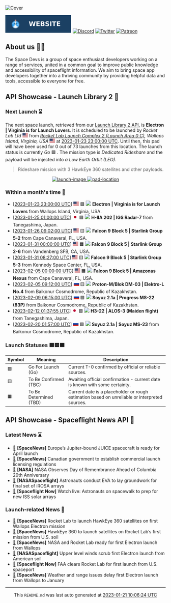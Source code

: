 ![Cover](https://raw.githubusercontent.com/TheSpaceDevs/Tutorials/main/assets/tsd_cover.png)


[![Website](https://raw.githubusercontent.com/TheSpaceDevs/Tutorials/e36b2c250ce7fcd4a801c1ed6cb1f9f9d031696b/assets/badge_tsd_website.svg)](https://thespacedevs.com/)
[![Discord](https://img.shields.io/badge/Discord-%237289DA.svg?style=for-the-badge&logo=discord&logoColor=white)](https://discord.gg/p7ntkNA)
[![Twitter](https://img.shields.io/badge/Twitter-%231DA1F2.svg?style=for-the-badge&logo=Twitter&logoColor=white)](https://twitter.com/TheSpaceDevs)
[![Patreon](https://img.shields.io/badge/Patreon-F96854?style=for-the-badge&logo=patreon&logoColor=white)](https://www.patreon.com/TheSpaceDevs)

## About us 🧑‍🚀
The Space Devs is a group of space enthusiast developers working on a range of
services, united in a common goal to improve public knowledge and accessibility
of spaceflight information. We aim to bring space app developers together into a
thriving community by providing helpful data and tools, accessible to everyone
for free.

## API Showcase - Launch Library 2 🚀

### Next Launch ⌛
The next space launch, retrieved from our
<a href="https://thespacedevs.com/llapi">Launch Library 2 API</a>, is
**Electron | Virginia is for Launch Lovers**. It is scheduled to be launched by *Rocket Lab Ltd*
<img width="17" src="https://raw.githubusercontent.com/lipis/flag-icons/main/flags/4x3/us.svg" />
from *<a href="None">Rocket Lab Launch Complex 2 (Launch Area 0 C)</a>, Wallops Island, Virginia, USA*
<img width="17" src="https://raw.githubusercontent.com/lipis/flag-icons/main/flags/4x3/us.svg" />
at <a href="https://www.timeanddate.com/worldclock/fixedtime.html?iso=20230123T230000">2023-01-23 23:00:00 UTC</a>.  Until
then, this pad will have been used for 0
out of 73 launches from this location. The launch status is currently
*Go* 🟩 . The mission type is
*Dedicated Rideshare* and the payload will be injected
into *a Low Earth Orbit
(LEO)*.
<br>
<blockquote>
  Rideshare mission with 3 HawkEye 360 satellites and other payloads.
</blockquote>

<p float="left" align="center">
  <a href="https://en.wikipedia.org/wiki/Electron_\(rocket\)" >
    <img alt="launch-image" height="200" src="https://spacelaunchnow-prod-east.nyc3.digitaloceanspaces.com/media/launcher_images/electron_image_20190705175640.jpeg" />
  </a>
  <a href="None" >
    <img alt="pad-location" height="200" src="https://spacelaunchnow-prod-east.nyc3.digitaloceanspaces.com/media/launch_images/location_21_20200803142423.jpg"  />
  </a>
</p>

### Within a month's time 📅
- \[<a href="https://www.timeanddate.com/worldclock/fixedtime.html?iso=20230123T230000">2023-01-23 23:00:00 UTC</a>\]  <img width="17" src="https://raw.githubusercontent.com/lipis/flag-icons/main/flags/4x3/us.svg" /> 🟩  <a href="https://www.google.com/calendar/render?action=TEMPLATE&text=Electron | Virginia is for Launch Lovers&location=Wallops Island, Virginia, USA&dates=20230123T230000Z%2F20230124T010000Z"><img border="0" width="15" src="https://upload.wikimedia.org/wikipedia/commons/a/a5/Google_Calendar_icon_%282020%29.svg"></a> **Electron | Virginia is for Launch Lovers** from Wallops Island, Virginia, USA.
- \[<a href="https://www.timeanddate.com/worldclock/fixedtime.html?iso=20230125T010000">2023-01-25 01:00:00 UTC</a>\]  <img width="17" src="https://raw.githubusercontent.com/lipis/flag-icons/main/flags/4x3/jp.svg" /> 🟩  <a href="https://www.google.com/calendar/render?action=TEMPLATE&text=H-IIA 202 | IGS Radar-7&location=Tanegashima, Japan&dates=20230125T010000Z%2F20230125T030000Z"><img border="0" width="15" src="https://upload.wikimedia.org/wikipedia/commons/a/a5/Google_Calendar_icon_%282020%29.svg"></a> **H-IIA 202 | IGS Radar-7** from Tanegashima, Japan.
- \[<a href="https://www.timeanddate.com/worldclock/fixedtime.html?iso=20230126T090200">2023-01-26 09:02:00 UTC</a>\]  <img width="17" src="https://raw.githubusercontent.com/lipis/flag-icons/main/flags/4x3/us.svg" /> 🟨  <a href="https://www.google.com/calendar/render?action=TEMPLATE&text=Falcon 9 Block 5 | Starlink Group 5-2&location=Cape Canaveral, FL, USA&dates=20230126T090200Z%2F20230126T121100Z"><img border="0" width="15" src="https://upload.wikimedia.org/wikipedia/commons/a/a5/Google_Calendar_icon_%282020%29.svg"></a> **Falcon 9 Block 5 | Starlink Group 5-2** from Cape Canaveral, FL, USA.
- \[<a href="https://www.timeanddate.com/worldclock/fixedtime.html?iso=20230131T000000">2023-01-31 00:00:00 UTC</a>\]  <img width="17" src="https://raw.githubusercontent.com/lipis/flag-icons/main/flags/4x3/us.svg" /> 🟧  <a href="https://www.google.com/calendar/render?action=TEMPLATE&text=Falcon 9 Block 5 | Starlink Group 2-6&location=Vandenberg SFB, CA, USA&dates=20230131T000000Z%2F20230131T000000Z"><img border="0" width="15" src="https://upload.wikimedia.org/wikipedia/commons/a/a5/Google_Calendar_icon_%282020%29.svg"></a> **Falcon 9 Block 5 | Starlink Group 2-6** from Vandenberg SFB, CA, USA.
- \[<a href="https://www.timeanddate.com/worldclock/fixedtime.html?iso=20230131T082700">2023-01-31 08:27:00 UTC</a>\]  <img width="17" src="https://raw.githubusercontent.com/lipis/flag-icons/main/flags/4x3/us.svg" /> 🟨  <a href="https://www.google.com/calendar/render?action=TEMPLATE&text=Falcon 9 Block 5 | Starlink Group 5-3&location=Kennedy Space Center, FL, USA&dates=20230131T082700Z%2F20230131T082700Z"><img border="0" width="15" src="https://upload.wikimedia.org/wikipedia/commons/a/a5/Google_Calendar_icon_%282020%29.svg"></a> **Falcon 9 Block 5 | Starlink Group 5-3** from Kennedy Space Center, FL, USA.
- \[<a href="https://www.timeanddate.com/worldclock/fixedtime.html?iso=20230205T000000">2023-02-05 00:00:00 UTC</a>\]  <img width="17" src="https://raw.githubusercontent.com/lipis/flag-icons/main/flags/4x3/us.svg" /> 🟧  <a href="https://www.google.com/calendar/render?action=TEMPLATE&text=Falcon 9 Block 5 | Amazonas Nexus&location=Cape Canaveral, FL, USA&dates=20230205T000000Z%2F20230205T000000Z"><img border="0" width="15" src="https://upload.wikimedia.org/wikipedia/commons/a/a5/Google_Calendar_icon_%282020%29.svg"></a> **Falcon 9 Block 5 | Amazonas Nexus** from Cape Canaveral, FL, USA.
- \[<a href="https://www.timeanddate.com/worldclock/fixedtime.html?iso=20230205T091200">2023-02-05 09:12:00 UTC</a>\]  <img width="17" src="https://raw.githubusercontent.com/lipis/flag-icons/main/flags/4x3/ru.svg" /> 🟨  <a href="https://www.google.com/calendar/render?action=TEMPLATE&text=Proton-M/Blok DM-03 | Elektro-L No.4&location=Baikonur Cosmodrome, Republic of Kazakhstan&dates=20230205T091200Z%2F20230205T091200Z"><img border="0" width="15" src="https://upload.wikimedia.org/wikipedia/commons/a/a5/Google_Calendar_icon_%282020%29.svg"></a> **Proton-M/Blok DM-03 | Elektro-L No.4** from Baikonur Cosmodrome, Republic of Kazakhstan.
- \[<a href="https://www.timeanddate.com/worldclock/fixedtime.html?iso=20230209T061500">2023-02-09 06:15:00 UTC</a>\]  <img width="17" src="https://raw.githubusercontent.com/lipis/flag-icons/main/flags/4x3/ru.svg" /> 🟩  <a href="https://www.google.com/calendar/render?action=TEMPLATE&text=Soyuz 2.1a | Progress MS-22 (83P)&location=Baikonur Cosmodrome, Republic of Kazakhstan&dates=20230209T061500Z%2F20230209T061500Z"><img border="0" width="15" src="https://upload.wikimedia.org/wikipedia/commons/a/a5/Google_Calendar_icon_%282020%29.svg"></a> **Soyuz 2.1a | Progress MS-22 (83P)** from Baikonur Cosmodrome, Republic of Kazakhstan.
- \[<a href="https://www.timeanddate.com/worldclock/fixedtime.html?iso=20230212T013755">2023-02-12 01:37:55 UTC</a>\]  <img width="17" src="https://raw.githubusercontent.com/lipis/flag-icons/main/flags/4x3/jp.svg" /> 🟩  <a href="https://www.google.com/calendar/render?action=TEMPLATE&text=H3-22 | ALOS-3 (Maiden flight)&location=Tanegashima, Japan&dates=20230212T013755Z%2F20230212T014415Z"><img border="0" width="15" src="https://upload.wikimedia.org/wikipedia/commons/a/a5/Google_Calendar_icon_%282020%29.svg"></a> **H3-22 | ALOS-3 (Maiden flight)** from Tanegashima, Japan.
- \[<a href="https://www.timeanddate.com/worldclock/fixedtime.html?iso=20230220T015700">2023-02-20 01:57:00 UTC</a>\]  <img width="17" src="https://raw.githubusercontent.com/lipis/flag-icons/main/flags/4x3/ru.svg" /> 🟩  <a href="https://www.google.com/calendar/render?action=TEMPLATE&text=Soyuz 2.1a | Soyuz MS-23&location=Baikonur Cosmodrome, Republic of Kazakhstan&dates=20230220T015700Z%2F20230220T015700Z"><img border="0" width="15" src="https://upload.wikimedia.org/wikipedia/commons/a/a5/Google_Calendar_icon_%282020%29.svg"></a> **Soyuz 2.1a | Soyuz MS-23** from Baikonur Cosmodrome, Republic of Kazakhstan.


### Launch Statuses 🟩🟨🟧
<p align="center">
    <table class="tg">
    <thead>
      <tr>
        <th class="tg-0pky">Symbol</th>
        <th class="tg-0pky">Meaning</th>
        <th class="tg-0pky">Description</th>
      </tr>
    </thead>
    <tbody>
      <tr>
        <td class="tg-0pky">🟩</td>
        <td class="tg-0pky">Go For Launch (Go)</td>
        <td class="tg-0pky">Current T-0 confirmed by official or reliable sources.</td>
      </tr>
      <tr>
        <td class="tg-0pky">🟨</td>
        <td class="tg-0pky">To Be Confirmed (TBC)</td>
        <td class="tg-0pky">Awaiting official confirmation - current date is known with some certainty.</td>
      </tr>
      <tr>
        <td class="tg-0pky">🟧</td>
        <td class="tg-0pky">To Be Determined (TBD)</td>
        <td class="tg-0pky">Current date is a placeholder or rough estimation based on unreliable or interpreted sources.</td>
      </tr>
    </tbody>
    </table>
</p>

## API Showcase - Spaceflight News API 📰

### Latest News ⌛
- <a href="https://spacenews.com/europes-jupiter-bound-juice-spacecraft-is-ready-for-april-launch/" >🔗</a> **[SpaceNews]** Europe’s Jupiter-bound JUICE spacecraft is ready for April launch
- <a href="https://spacenews.com/canadian-government-to-establish-commercial-launch-licensing-regulations/" >🔗</a> **[SpaceNews]** Canadian government to establish commercial launch licensing regulations
- <a href="http://www.nasa.gov/press-release/nasa-observes-day-of-remembrance-ahead-of-columbia-20th-anniversary" >🔗</a> **[NASA]** NASA Observes Day of Remembrance Ahead of Columbia 20th Anniversary
- <a href="https://www.nasaspaceflight.com/2023/01/us-eva-84/" >🔗</a> **[NASASpaceflight]** Astronauts conduct EVA to lay groundwork for final set of iROSA arrays
- <a href="https://spaceflightnow.com/2023/01/20/us-eva-84/" >🔗</a> **[Spaceflight Now]** Watch live: Astronauts on spacewalk to prep for new ISS solar arrays


### Launch-related News 🚀

- <a href="https://spacenews.com/rocket-lab-to-launch-hawkeye-360-satellites-on-first-wallops-electron-mission/" >🔗</a> **[SpaceNews]** Rocket Lab to launch HawkEye 360 satellites on first Wallops Electron mission
- <a href="https://spacenews.com/hawkeye-360-delivers-satellites-for-rocket-labs-first-launch-from-u-s-soil/" >🔗</a> **[SpaceNews]** HawkEye 360 to launch satellites on Rocket Lab’s first mission from U.S. soil
- <a href="https://spacenews.com/nasa-and-rocket-lab-ready-for-first-electron-launch-from-wallops/" >🔗</a> **[SpaceNews]** NASA and Rocket Lab ready for first Electron launch from Wallops
- <a href="https://www.nasaspaceflight.com/2022/12/virginia-is-for-launch-lovers/" >🔗</a> **[NASASpaceflight]** Upper level winds scrub first Electron launch from American soil
- <a href="https://spaceflightnow.com/2022/12/17/faa-clears-rocket-lab-for-first-launch-from-u-s-spaceport/" >🔗</a> **[Spaceflight Now]** FAA clears Rocket Lab for first launch from U.S. spaceport
- <a href="https://spacenews.com/weather-and-range-issues-delay-first-electron-launch-from-wallops-to-january/" >🔗</a> **[SpaceNews]** Weather and range issues delay first Electron launch from Wallops to January


<hr>
  <div align="center">
  This <code>README.md</code> was last auto generated at <a href="https://www.timeanddate.com/worldclock/fixedtime.html?iso=20230121T100624">2023-01-21 10:06:24 UTC</a>
  <br>
  <!-- <a href="https://medium.com/@g.h.garrett" target="_blank">Learn to add space launches to your profile here!</a> -->
</div>